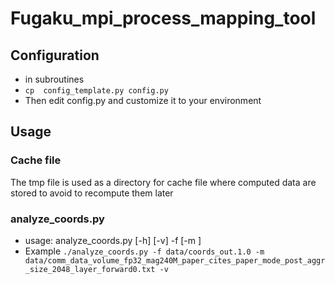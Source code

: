 # Fugaku_mpi_process_mapping_tool
## Configuration
* in subroutines
* `cp  config_template.py config.py`
* Then edit config.py and customize it to your environment

## Usage
### Cache file
The tmp file is used as a directory for cache file where computed data are stored to avoid to recompute them later
### analyze_coords.py 
* usage: analyze_coords.py [-h] [-v] -f <coord filename> [-m <comm filename>]
* Example
`./analyze_coords.py -f data/coords_out.1.0 -m data/comm_data_volume_fp32_mag240M_paper_cites_paper_mode_post_aggr_size_2048_layer_forward0.txt -v`